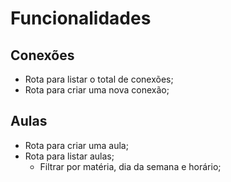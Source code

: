 # Funcionalidades

## Conexões

- Rota para listar o total de conexões;
- Rota para criar uma nova conexão;

## Aulas 

- Rota para criar uma aula;
- Rota para listar aulas;
    - Filtrar por matéria, dia da semana e horário;
